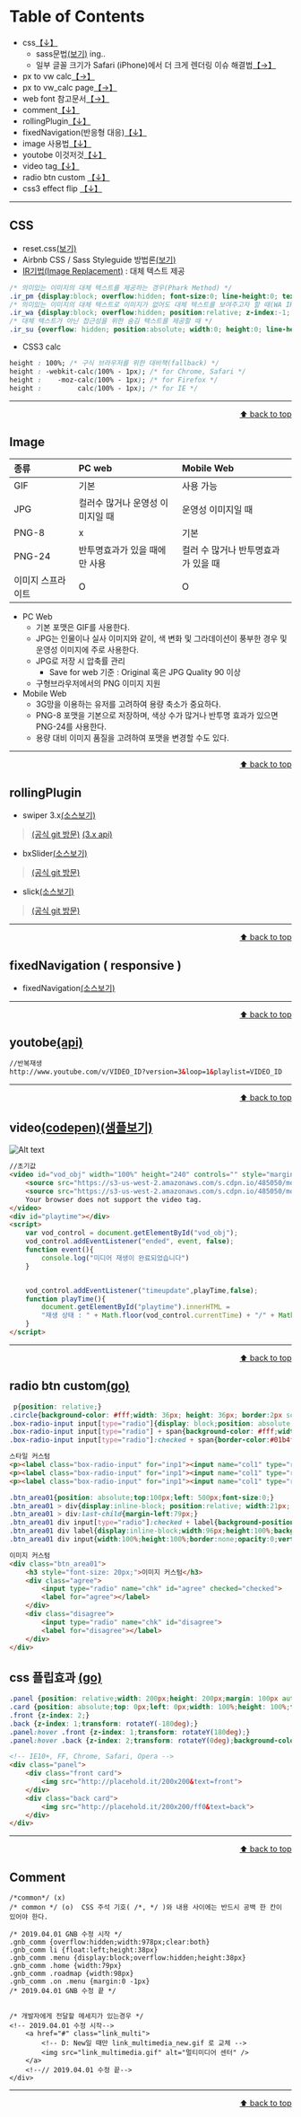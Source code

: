 
# Table of Contents

* css[【↓】](#css)
	- sass문법[(보기)](https://github.com/netfolder/netfolder.github.io/tree/master/sass) ing..
	- 일부 글꼴 크기가 Safari (iPhone)에서 더 크게 렌더링 이슈 해결법[【→】](https://demun.tistory.com/2402)
* px to vw calc[【→】](https://pxtovw.dev-calc.space/)
* px to vw_calc page[【→】](https://netfolder.github.io/vw_calc.html)
* web font 참고문서[【→】](https://wit.nts-corp.com/2017/02/13/4258)
* comment[【↓】](#comment)
* rollingPlugin[【↓】](#sample)
* fixedNavigation(반응형 대응)[【↓】](#fixedNavigation)
* image 사용법[【↓】](#image)
* youtobe 이것저것[【↓】](#youtobe)
* video tag[【↓】](#video)
* radio btn custom [【↓】](#radio)
* css3 effect flip [【↓】](#flip)

-----



<a name='css'></a>
## CSS
- reset.css[(보기)](https://github.com/netfolder/study/blob/master/menu_content/submenu/css/default.css)
- Airbnb CSS / Sass Styleguide 방법론[(보기)](https://github.com/airbnb/css#oocss-and-bem)
- [IR기법(Image Replacement)](https://nuli.navercorp.com/sharing/blog/post/1132804) : 대체 텍스트 제공
``` css
/* 의미있는 이미지의 대체 텍스트를 제공하는 경우(Phark Method) */
.ir_pm {display:block; overflow:hidden; font-size:0; line-height:0; text-indent:-9999px;}
/* 의미있는 이미지의 대체 텍스트로 이미지가 없어도 대체 텍스트를 보여주고자 할 때(WA IR) */
.ir_wa {display:block; overflow:hidden; position:relative; z-index:-1; width:100%; height: 100%;}
/* 대체 텍스트가 아닌 접근성을 위한 숨김 텍스트를 제공할 때 */
.ir_su {overflow: hidden; position:absolute; width:0; height:0; line-height:0; text-indent:-9999px;}
```
- CSS3 calc
``` css
height : 100%; /* 구식 브라우저를 위한 대비책(fallback) */
height : -webkit-calc(100% - 1px); /* for Chrome, Safari */
height :    -moz-calc(100% - 1px); /* for Firefox */
height :         calc(100% - 1px); /* for IE */
```



-----
<div style="text-align: right"> <a href="#top">⬆ back to top</a> </div>

<a name='image'></a>
## Image

| 종류 | PC web | Mobile Web |
| :-------- | :-------- | :-------- |
| GIF | 기본 | 사용 가능 |
| JPG | 컬러수 많거나 운영성 이미지일 때 | 운영성 이미지일 때 |
| PNG-8 | x | 기본 |
| PNG-24 | 반투명효과가 있을 때에만 사용 | 컬러 수 많거나 반투명효과가 있을 때 |
| 이미지 스프라이트 | 	O | 	O |

* PC Web
	* 기본 포맷은 GIF를 사용한다.
	* JPG는 인물이나 실사 이미지와 같이, 색 변화 및 그라데이션이 풍부한 경우 및 운영성 이미지에 주로 사용한다.
	* JPG로 저장 시 압축률 관리
		* Save for web 기준 : Original 혹은 JPG Quality 90 이상
	* 구형브라우저에서의 PNG 이미지 지원</br>
* Mobile Web
	* 3G망을 이용하는 유저를 고려하여 용량 축소가 중요하다.
	* PNG-8 포맷을 기본으로 저장하며, 색상 수가 많거나 반투명 효과가 있으면 PNG-24를 사용한다.
	* 용량 대비 이미지 품질을 고려하여 포맷을 변경할 수도 있다.


-----
<div style="text-align: right"> <a href="#top">⬆ back to top</a> </div>

<a name='sample'></a>
## rollingPlugin

- swiper 3.x[(소스보기)](https://netfolder.github.io/swiper)
> [(공식 git 방문)](https://github.com/nolimits4web/swiper)
> [(3.x api)](http://g-mops.net/epica_swiper/api/index.html)

- bxSlider[(소스보기)](https://netfolder.github.io/bxSlider/)
> [(공식 git 방문)](https://github.com/stevenwanderski/bxslider-4)

- slick[(소스보기)](https://netfolder.github.io/slick)
> [(공식 git 방문)](https://github.com/kenwheeler/slick)



-----
<div style="text-align: right"> <a href="#top">⬆ back to top</a> </div>


<a name='fixedNavigation'></a>
## fixedNavigation ( responsive )

- fixedNavigation[(소스보기)](https://netfolder.github.io/samplePage/)


-----
<div style="text-align: right"> <a href="#top">⬆ back to top</a> </div>



<a name='youtobe'></a>
## youtobe[(api)](https://developers.google.com/youtube/player_parameters#controls)

``` html
//반복재생
http://www.youtube.com/v/VIDEO_ID?version=3&loop=1&playlist=VIDEO_ID
```

-----

<div style="text-align: right"> <a href="#top">⬆ back to top</a> </div>



<a name='video'></a>
## video[(codepen)](https://codepen.io/alikerock/pen/LNRGde)[(샘플보기)](https://netfolder.github.io/video/video.html)

![Alt text](video/video.jpg)

``` html
//초기값
<video id="vod_obj" width="100%" height="240" controls="" style="margin-bottom: 50px;">
	<source src="https://s3-us-west-2.amazonaws.com/s.cdpn.io/485050/movie.mp4" type="video/mp4">
	<source src="https://s3-us-west-2.amazonaws.com/s.cdpn.io/485050/movie.ogg" type="video/ogg">
	Your browser does not support the video tag.
</video>
<div id="playtime"></div>
<script>    
	var vod_control = document.getElementById("vod_obj");
	vod_control.addEventListener("ended", event, false);
	function event(){
		console.log("미디어 재생이 완료되었습니다")
	}


	vod_control.addEventListener("timeupdate",playTime,false);
	function playTime(){
		document.getElementById("playtime").innerHTML =
		"재생 상태 : " + Math.floor(vod_control.currentTime) + "/" + Math.floor(vod_control.duration);
	}
</script>
```

-----
<div style="text-align: right"> <a href="#top">⬆ back to top</a> </div>



<a name='radio'></a>
## radio btn custom[(go)](https://netfolder.github.io/radio/radio.html)

``` css
 p{position: relative;}
.circle{background-color: #fff;width: 36px; height: 36px; border:2px solid #01b4f8; color: #01b4f8; display: inline-block; line-height: 30px; border-radius: 50%; text-align: center; box-sizing: border-box; text-indent: 1px;}
.box-radio-input input[type="radio"]{display: block;position: absolute;left:0px; top:0px;width:100%; height: 100%;opacity: 0;}
.box-radio-input input[type="radio"] + span{background-color: #fff;width: 36px; height: 36px; border:2px solid #01b4f8; color: #01b4f8; display: inline-block; line-height: 30px; border-radius: 50%; text-align: center; box-sizing: border-box; text-indent: 1px; cursor: pointer;}
.box-radio-input input[type="radio"]:checked + span{border-color:#01b4f8; background-color: #01b4f8;width: 36px; height: 36px; color: #fff; display: inline-block;  border-radius: 50%; text-align: center;}
```

``` html
스타일 커스텀
<p><label class="box-radio-input" for="inp1"><input name="col1" type="radio" id="inp1" ><span class="circle">1</span></label></p>
<p><label class="box-radio-input" for="inp1"><input name="col1" type="radio" id="inp1"><span class="circle">2</span></label></p>
<p><label class="box-radio-input" for="inp1"><input name="col1" type="radio" id="inp1"><span class="circle">3</span></label></p>
```

``` css
.btn_area01{position: absolute;top:100px;left: 500px;font-size:0;}
.btn_area01 > div{display:inline-block; position:relative; width:21px; height:21px;}
.btn_area01 > div:last-child{margin-left:79px;}
.btn_area01 div input[type="radio"]:checked + label{background-position:100% 0;}
.btn_area01 div label{display:inline-block;width:96px;height:100%;background:url("http://image.tsherpa.co.kr/elementary/event/edu/200224/check_sprites.png") no-repeat 100% 100%;position:absolute;top:0;right:0;}			
.btn_area01 div input{width:100%;height:100%;border:none;opacity:0;vertical-align:middle;}
```

``` html
이미지 커스텀
<div class="btn_area01">
	<h3 style="font-size: 20px;">이미지 커스텀</h3>
	<div class="agree">
		<input type="radio" name="chk" id="agree" checked="checked">
		<label for="agree"></label>								
	</div>
	<div class="disagree">
		<input type="radio" name="chk" id="disagree">
		<label for="disagree"></label>															
	</div>
</div>
```

<a name='flip'></a>
## css 플립효과 [(go)](https://netfolder.github.io/effect/css_flip.html)

``` css
.panel {position: relative;width: 200px;height: 200px;margin: 100px auto;}
.card {position: absolute;top: 0px;left: 0px;width: 100%;height: 100%;transition: all .5s; backface-visibility: hidden;}
.front {z-index: 2;}
.back {z-index: 1;transform: rotateY(-180deg);}
.panel:hover .front {z-index: 1;transform: rotateY(180deg);}
.panel:hover .back {z-index: 2;transform: rotateY(0deg);background-color: black;}
```

``` html
<!-- IE10+, FF, Chrome, Safari, Opera -->
<div class="panel">
    <div class="front card">
        <img src="http://placehold.it/200x200&text=front">
    </div>
    <div class="back card">
        <img src="http://placehold.it/200x200/ff0&text=back">
    </div>
</div>
```


-----
<div style="text-align: right"> <a href="#top">⬆ back to top</a> </div>


<a name='comment'></a>
## Comment
```
/*common*/ (x)
/* common */ (o)  CSS 주석 기호( /*, */ )와 내용 사이에는 반드시 공백 한 칸이 있어야 한다.

/* 2019.04.01 GNB 수정 시작 */
.gnb_comm {overflow:hidden;width:978px;clear:both}
.gnb_comm li {float:left;height:38px}
.gnb_comm .menu {display:block;overflow:hidden;height:38px}
.gnb_comm .home {width:79px}
.gnb_comm .roadmap {width:98px}
.gnb_comm .on .menu {margin:0 -1px}
/* 2019.04.01 GNB 수정 끝 */


/* 개발자에게 전달할 메세지가 있는경우 */
<!-- 2019.04.01 수정 시작-->
	<a href="#" class="link_multi">
		<!-- D: New일 때만 link_multimedia_new.gif 로 교체 -->
		<img src="link_multimedia.gif" alt="멀티미디어 센터" />
	</a>
	<!--// 2019.04.01 수정 끝-->
</div>

```

-----
<div style="text-align: right"> <a href="#top">⬆ back to top</a> </div>
